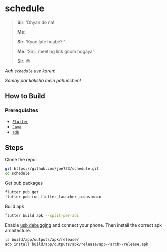# schedule

> **Sir**: 'Dhyan do na!'
>
> **Me**:
>
> **Sir**: 'Kyon late huabe?!'
>
> **Me**: 'Sirji, meeting link goom hogaya'
>
> **Sir**: 😠

*Aab `schedule` use karen!*

*Samay par kaksha mein pahunchen!*

## How to Build

### Prerequisites

- [`Flutter`](https://flutter.dev/)
- [`Java`](https://www.java.com/en/)
- [`adb`](https://developer.android.com/studio/command-line/adb)

## Steps

Clone the repo:

```bash
git https://github.com/joe733/schedule.git
cd schedule
```

Get pub packages

```bash
flutter pub get
flutter pub run flutter_launcher_icons:main
```

Build apk

```bash
flutter build apk --split-per-abi
```

Enable [usb debugging](https://www.howtogeek.com/258788/what-is-usb-debugging-and-is-it-safe-to-leave-it-enabled-on-android/) and connect your phone. Then install the correct apk architecture.

```bash
ls build/app/outputs/apk/release/
adb install build/app/outputs/apk/release/app-<arch>-release.apk
```

